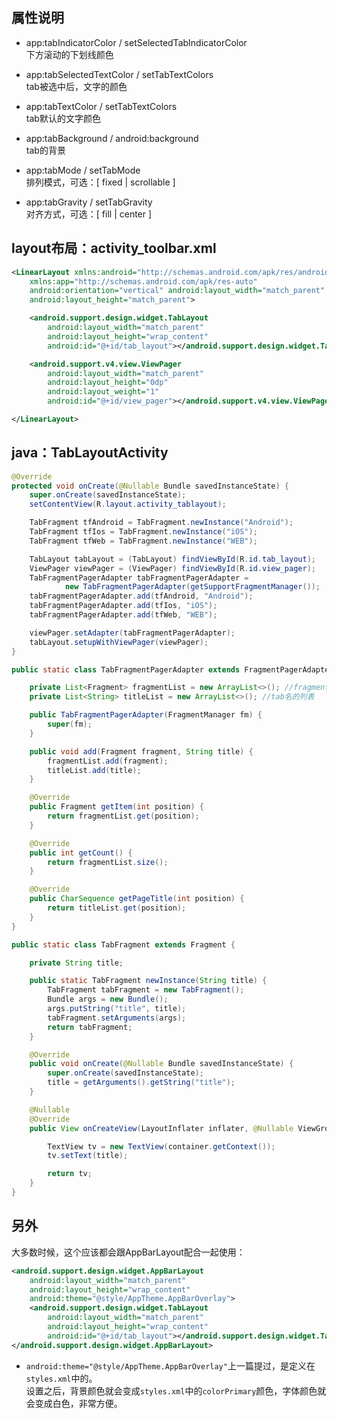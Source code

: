 ## 属性说明
* app:tabIndicatorColor / setSelectedTabIndicatorColor  
下方滚动的下划线颜色  

* app:tabSelectedTextColor / setTabTextColors  
tab被选中后，文字的颜色

* app:tabTextColor / setTabTextColors  
tab默认的文字颜色  

* app:tabBackground / android:background  
tab的背景

* app:tabMode / setTabMode  
排列模式，可选：[ fixed | scrollable ]

* app:tabGravity / setTabGravity  
对齐方式，可选：[ fill | center ]


## layout布局：activity_toolbar.xml
```xml
<LinearLayout xmlns:android="http://schemas.android.com/apk/res/android"
    xmlns:app="http://schemas.android.com/apk/res-auto"
    android:orientation="vertical" android:layout_width="match_parent"
    android:layout_height="match_parent">

    <android.support.design.widget.TabLayout
        android:layout_width="match_parent"
        android:layout_height="wrap_content"
        android:id="@+id/tab_layout"></android.support.design.widget.TabLayout>

    <android.support.v4.view.ViewPager
        android:layout_width="match_parent"
        android:layout_height="0dp"
        android:layout_weight="1"
        android:id="@+id/view_pager"></android.support.v4.view.ViewPager>

</LinearLayout>
```

## java：TabLayoutActivity
```java
@Override
protected void onCreate(@Nullable Bundle savedInstanceState) {
	super.onCreate(savedInstanceState);
	setContentView(R.layout.activity_tablayout);

	TabFragment tfAndroid = TabFragment.newInstance("Android");
	TabFragment tfIos = TabFragment.newInstance("iOS");
	TabFragment tfWeb = TabFragment.newInstance("WEB");

	TabLayout tabLayout = (TabLayout) findViewById(R.id.tab_layout);
	ViewPager viewPager = (ViewPager) findViewById(R.id.view_pager);
	TabFragmentPagerAdapter tabFragmentPagerAdapter =
			new TabFragmentPagerAdapter(getSupportFragmentManager());
	tabFragmentPagerAdapter.add(tfAndroid, "Android");
	tabFragmentPagerAdapter.add(tfIos, "iOS");
	tabFragmentPagerAdapter.add(tfWeb, "WEB");

	viewPager.setAdapter(tabFragmentPagerAdapter);
	tabLayout.setupWithViewPager(viewPager);
}

public static class TabFragmentPagerAdapter extends FragmentPagerAdapter {

	private List<Fragment> fragmentList = new ArrayList<>(); //fragment列表
	private List<String> titleList = new ArrayList<>(); //tab名的列表

	public TabFragmentPagerAdapter(FragmentManager fm) {
		super(fm);
	}

	public void add(Fragment fragment, String title) {
		fragmentList.add(fragment);
		titleList.add(title);
	}

	@Override
	public Fragment getItem(int position) {
		return fragmentList.get(position);
	}

	@Override
	public int getCount() {
		return fragmentList.size();
	}

	@Override
	public CharSequence getPageTitle(int position) {
		return titleList.get(position);
	}
}

public static class TabFragment extends Fragment {

	private String title;

	public static TabFragment newInstance(String title) {
		TabFragment tabFragment = new TabFragment();
		Bundle args = new Bundle();
		args.putString("title", title);
		tabFragment.setArguments(args);
		return tabFragment;
	}

	@Override
	public void onCreate(@Nullable Bundle savedInstanceState) {
		super.onCreate(savedInstanceState);
		title = getArguments().getString("title");
	}

	@Nullable
	@Override
	public View onCreateView(LayoutInflater inflater, @Nullable ViewGroup container, @Nullable Bundle savedInstanceState) {

		TextView tv = new TextView(container.getContext());
		tv.setText(title);

		return tv;
	}
}
```

## 另外
大多数时候，这个应该都会跟AppBarLayout配合一起使用：
```xml
<android.support.design.widget.AppBarLayout
	android:layout_width="match_parent"
	android:layout_height="wrap_content"
	android:theme="@style/AppTheme.AppBarOverlay">
	<android.support.design.widget.TabLayout
		android:layout_width="match_parent"
		android:layout_height="wrap_content"
		android:id="@+id/tab_layout"></android.support.design.widget.TabLayout>
</android.support.design.widget.AppBarLayout>
```
* `android:theme="@style/AppTheme.AppBarOverlay"`上一篇提过，是定义在`styles.xml`中的。  
设置之后，背景颜色就会变成`styles.xml`中的`colorPrimary`颜色，字体颜色就会变成白色，非常方便。
